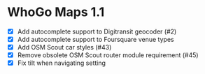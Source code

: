 WhoGo Maps 1.1
==============

* [x] Add autocomplete support to Digitransit geocoder (#2)
* [x] Add autocomplete support to Foursquare venue types
* [x] Add OSM Scout car styles (#43)
* [x] Remove obsolete OSM Scout router module requirement (#45)
* [x] Fix tilt when navigating setting
